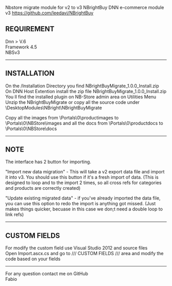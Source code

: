 Nbstore migrate module for v2 to v3
NBrightBuy DNN e-commerce module v3 https://github.com/leedavi/NBrightBuy

<h2>REQUIREMENT</h2>
Dnn > V.6<br/>
Framework 4.5<br/>
NBSv3<br/>
<hr/>
<h2>INSTALLATION</h2>
On the /Installation Directory you find NBrightBuyMigrate_1.0.0_Install.zip<br/>
On DNN Host Extention install the zip file NBrightBuyMigrate_1.0.0_Install.zip<br/>
You ll find the installed plugin on NB-Store admin area on Utilities Menu<br/>
Unzip the NBrightBuyMigrate or copy all the source code under \DesktopModules\NBright\NBrightBuyMigrate<br/>

Copy all the images from \Portals\0\productimages to \Portals\0\NBStore\images
and all the docs from \Portals\0\productdocs to \Portals\0\NBStore\docs

<hr/>
<h2>NOTE</h2>

The interface has 2 button for importing. 

"Import new data migration" - This will take a v2 export data file and import it into v3.  You should use this button if it's a fresh import of data. (This is designed to loop and to the import 2 times, so all cross refs for categories and products are correctly created)

"Update existing migrated data" - if you've already imported the data file, you can use this option to redo the import is anything got missed. (Just makes things quicker, becuase in this case we don;t need a double loop to link refs) 

 
<hr/>
<h2>CUSTOM FIELDS</h2>
For modify the custom field use Visual Studio 2012 and source files<br/>
Open Import.ascx.cs and go to /// CUSTOM FIELDS /// area and modify the code based on your fields<br/>
<hr/>
For any question contact me on GitHub<br/>
Fabio
